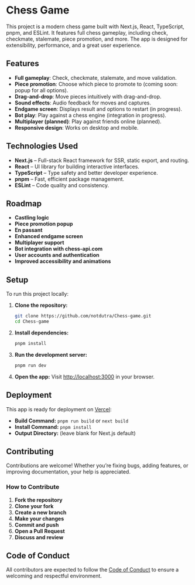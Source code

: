 # Chess Game

This project is a modern chess game built with Next.js, React, TypeScript, pnpm, and ESLint. It features full chess gameplay, including check, checkmate, stalemate, piece promotion, and more. The app is designed for extensibility, performance, and a great user experience.

## Features

- **Full gameplay**: Check, checkmate, stalemate, and move validation.
- **Piece promotion**: Choose which piece to promote to (coming soon: popup for all options).
- **Drag-and-drop**: Move pieces intuitively with drag-and-drop.
- **Sound effects**: Audio feedback for moves and captures.
- **Endgame screen**: Displays result and options to restart (in progress).
- **Bot play**: Play against a chess engine (integration in progress).
- **Multiplayer (planned)**: Play against friends online (planned).
- **Responsive design**: Works on desktop and mobile.

## Technologies Used

- **Next.js** – Full-stack React framework for SSR, static export, and routing.
- **React** – UI library for building interactive interfaces.
- **TypeScript** – Type safety and better developer experience.
- **pnpm** – Fast, efficient package management.
- **ESLint** – Code quality and consistency.

## Roadmap

- **Castling logic**
- **Piece promotion popup**
- **En passant**
- **Enhanced endgame screen**
- **Multiplayer support**
- **Bot integration with chess-api.com**
- **User accounts and authentication**
- **Improved accessibility and animations**

## Setup

To run this project locally:

1. **Clone the repository:**
   ```bash
   git clone https://github.com/notdutra/Chess-game.git
   cd Chess-game
   ```
2. **Install dependencies:**
   ```bash
   pnpm install
   ```
3. **Run the development server:**
   ```bash
   pnpm run dev
   ```
4. **Open the app:**
   Visit [http://localhost:3000](http://localhost:3000) in your browser.

## Deployment

This app is ready for deployment on [Vercel](https://vercel.com/):

- **Build Command:** `pnpm run build` or `next build`
- **Install Command:** `pnpm install`
- **Output Directory:** (leave blank for Next.js default)

## Contributing

Contributions are welcome! Whether you’re fixing bugs, adding features, or improving documentation, your help is appreciated.

### How to Contribute

1. **Fork the repository**
2. **Clone your fork**
3. **Create a new branch**
4. **Make your changes**
5. **Commit and push**
6. **Open a Pull Request**
7. **Discuss and review**

## Code of Conduct

All contributors are expected to follow the [Code of Conduct](CODE_OF_CONDUCT.md) to ensure a welcoming and respectful environment.
